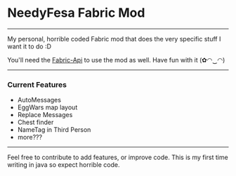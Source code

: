 # NeedyFesa Fabric Mod
___
My personal, horrible coded Fabric mod that does the very specific stuff I want it to do :D

You'll need the [Fabric-Api](https://www.curseforge.com/minecraft/mc-mods/fabric-api) to use the mod as well. Have fun with it (✿◠‿◠) 
___

### Current Features

* AutoMessages
* EggWars map layout
* Replace Messages
* Chest finder
* NameTag in Third Person
* more??? 

___
Feel free to contribute to add features, or improve code.
This is my first time writing in java so expect horrible code.
